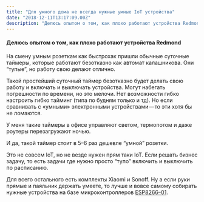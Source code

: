 ```yaml
---
title: "Для умного дома не всегда нужные умные IoT устройства"
date: "2018-12-11T13:17:09.00Z"
description: "Делюсь опытом о том, как плохо работают устройства Redmond    Мне нравится идея автоматизации и “умного” дома. IoT и вот это все"
---
```


<h4>Делюсь опытом о том, как плохо работают устройства Redmond</h4>

<p>На смену умным розеткам как быстрохак пришли обычные суточные таймеры, которые работают безотказно как автомат калашникова. Они “тупые”, но работу свою делают отлично.</p>
<p>Такой простейший суточный таймер безотказно будет делать свою работу и включать и выключать устройства. Могут набегать погрешности по времени, но это мелочи. Нет возможности гибко настроить гибко тайминг (типа по будням только и тд). Но если сравнивать с «умными» электронными устройствами — то эти хотя бы не ломаются.</p>
<p>У меня такие таймеры в офисе управляют светом, термопотом и даже роутеры перезагружают ночью.</p>
<p>И да, такой таймер стоит в 5–6 раз дешевле “умной” розетки.</p>
<p>Это не совсем IoT, но не везде нужен прям таки IoT. Если решать бизнес задачу, то есть задачи где нужно просто “тупо” включить и выключить по расписанию.</p>
<p>Для всего остального есть комплекты Xiaomi и Sonoff. Ну а если руки прямые и паяльник держать умеете, то лучше и вовсе самому собирать нужные устройства на базе микроконтроллеров <a href="http://www.esp8266.com/wiki/doku.php?id=esp8266-module-family#esp-01" target="_blank" rel="noopener noreferrer">ESP8266–01</a>.</p>


